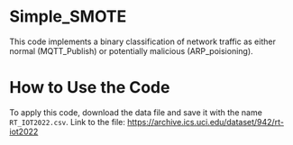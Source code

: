 # Simple_SMOTE
This code implements a binary classification of network traffic as either normal (MQTT_Publish) or potentially malicious (ARP_poisioning).
# How to Use the Code 
To apply this code, download the data file and save it with the name `RT_IOT2022.csv`. Link to the file: https://archive.ics.uci.edu/dataset/942/rt-iot2022
